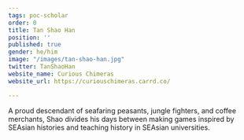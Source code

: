 ```yaml
---
tags: poc-scholar
order: 0
title: Tan Shao Han
position: ''
published: true
gender: he/him
image: "/images/tan-shao-han.jpg"
twitter: TanShaoHan
website_name: Curious Chimeras
website_url: https://curiouschimeras.carrd.co/

---
```

A proud descendant of seafaring peasants, jungle fighters, and coffee merchants, Shao divides his days between making games inspired by SEAsian histories and teaching history in SEAsian universities.